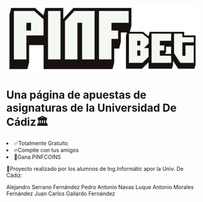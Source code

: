 ![Alt text](Estatico/Imagenes/s2-minimized.png?raw=true "Optional Title")

# Una página de apuestas de asignaturas de la Universidad De Cádiz🏛
<li>✅Totalmente Gratuito</li>
<li>🔥Compite con tus amigos</li>
<li>💸Gana PINFCOINS</li>

👦Proyecto realizado por los alumnos de Ing.Informátic apor la Univ. De Cádiz:<br>
</li>Alejandro Serrano Fernández</li>
</li>Pedro Antonio Navas Luque</li>
</li>Antonio Morales Fernández</li>
</li>Juan Carlos Gallardo Fernández</li>
